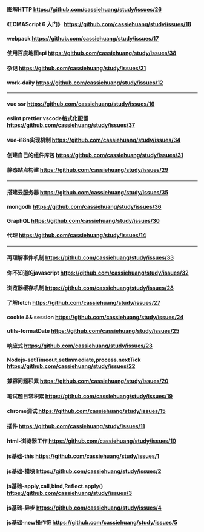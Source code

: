 #### 图解HTTP https://github.com/cassiehuang/study/issues/26
#### 《ECMAScript 6 入门》 https://github.com/cassiehuang/study/issues/18
#### webpack  https://github.com/cassiehuang/study/issues/17
#### 使用百度地图api https://github.com/cassiehuang/study/issues/38
#### 杂记 https://github.com/cassiehuang/study/issues/21
#### work-daily  https://github.com/cassiehuang/study/issues/12
-------------------------------------------------------------------------
#### vue ssr https://github.com/cassiehuang/study/issues/16
#### eslint prettier vscode格式化配置 https://github.com/cassiehuang/study/issues/37
#### vue-i18n实现机制  https://github.com/cassiehuang/study/issues/34
#### 创建自己的组件库包  https://github.com/cassiehuang/study/issues/31
#### 静态站点构建 https://github.com/cassiehuang/study/issues/29
-------------------------------------------------------------------------
#### 搭建云服务器  https://github.com/cassiehuang/study/issues/35
#### mongodb   https://github.com/cassiehuang/study/issues/36
#### GraphQL  https://github.com/cassiehuang/study/issues/30
#### 代理 https://github.com/cassiehuang/study/issues/14
------------------------------------------------------------------
#### 再理解事件机制  https://github.com/cassiehuang/study/issues/33
#### 你不知道的javascript   https://github.com/cassiehuang/study/issues/32
#### 浏览器缓存机制 https://github.com/cassiehuang/study/issues/28
#### 了解fetch https://github.com/cassiehuang/study/issues/27
#### cookie && session https://github.com/cassiehuang/study/issues/24
#### utils-formatDate https://github.com/cassiehuang/study/issues/25
#### 响应式 https://github.com/cassiehuang/study/issues/23
#### Nodejs-setTimeout,setImmediate,process.nextTick https://github.com/cassiehuang/study/issues/22
#### 兼容问题积累 https://github.com/cassiehuang/study/issues/20
#### 笔试题日常积累 https://github.com/cassiehuang/study/issues/19
#### chrome调试  https://github.com/cassiehuang/study/issues/15
#### 插件 https://github.com/cassiehuang/study/issues/11
#### html-浏览器工作  https://github.com/cassiehuang/study/issues/10
#### js基础-this https://github.com/cassiehuang/study/issues/1
#### js基础-模块 https://github.com/cassiehuang/study/issues/2
#### js基础-apply,call,bind,Reflect.apply()  https://github.com/cassiehuang/study/issues/3
#### js基础-异步 https://github.com/cassiehuang/study/issues/4
#### js基础-new操作符 https://github.com/cassiehuang/study/issues/5

